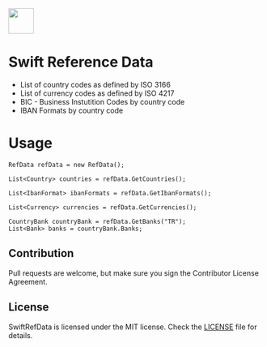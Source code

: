 <img src="https://github.com/yemrekeskin/SwiftRefData/blob/master/refdata.png" width="50" height="50"> 

# Swift Reference Data

- List of country codes as defined by ISO 3166
- List of currency codes as defined by ISO 4217
- BIC - Business Instutition Codes by country code
- IBAN Formats by country code

# Usage

```CSharp
RefData refData = new RefData();

List<Country> countries = refData.GetCountries();

List<IbanFormat> ibanFormats = refData.GetIbanFormats();

List<Currency> currencies = refData.GetCurrencies();

CountryBank countryBank = refData.GetBanks("TR");
List<Bank> banks = countryBank.Banks;
```

## Contribution
Pull requests are welcome, but make sure you sign the Contributor License Agreement.

## License

SwiftRefData is licensed under the MIT license. Check the [LICENSE](LICENSE) file for details.
